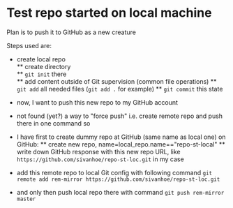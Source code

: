 # Test repo started on local machine

Plan is to push it to GitHub as a new creature

Steps used are:

* create local repo  
** create directory  
** `git init` there  
** add content outside of Git supervision (common file operations)
** `git add` all needed files (`git add .` for example)
** `git commit` this state

* now, I want to push this new repo to my GitHub account
* not found (yet?) a way to "force push" i.e. create remote repo and push there in one command so
* I have first to create dummy repo at GitHub (same name as local one)
on GitHub:
** create new repo, name=local_repo.name=="repo-st-local"
** write down GitHub response with this new repo URL, like `https://github.com/sivanhoe/repo-st-loc.git` in my case
* add this remote repo to local Git config with following command
`git remote add rem-mirror https://github.com/sivanhoe/repo-st-loc.git`
* and only then push local repo there with command
`git push rem-mirror master`
